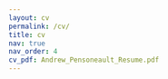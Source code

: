 ```yaml
---
layout: cv
permalink: /cv/
title: cv
nav: true
nav_order: 4
cv_pdf: Andrew_Pensoneault_Resume.pdf
---
```

